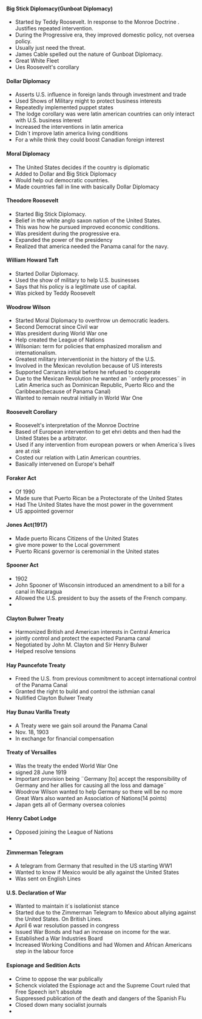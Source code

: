 #### Big Stick Diplomacy(Gunboat Diplomacy)
 - Started by Teddy Roosevelt. In response to the Monroe Doctrine . Justifies repeated intervention.
- During the Progressive era, they improved domestic policy, not oversea policy.
 - Usually just need the threat.
 - James Cable spelled out the nature of Gunboat Diplomacy.
 - Great White Fleet
 - Ues Roosevelt's corollary
#### Dollar Diplomacy
 - Asserts U.S. influence in foreign lands through investment and trade
 - Used Shows of Military might to protect business interests
 - Repeatedly implemented puppet states
 - The lodge corollary was were latin american countries can only interact with U.S. business interest
 - Increased the interventions in latin america
 - Didn´t improve latin america living conditions
 - For a while think they could boost Canadian foreign interest
#### Moral Diplomacy
 - The United States decides if the country is diplomatic
 - Added to Dollar and Big Stick Diplomacy
 - Would help out democratic countries.
 - Made countries fall in line with basically Dollar Diplomacy
#### Theodore Roosevelt
- Started Big Stick Diplomacy.
- Belief in the white anglo saxon nation of the United States.
- This was how he pursued improved economic conditions. 
- Was president during the progressive era.
- Expanded the power of the presidency
- Realized that america needed the Panama canal for the navy. 
#### William Howard Taft
 - Started Dollar Diplomacy.
 - Used the show of military to help U.S. businesses
 - Says that his policy is a legitimate use of capital.
 - Was picked by Teddy Roosevelt
#### Woodrow Wilson
 - Started Moral Diplomacy to overthrow un democratic leaders.
 - Second Democrat since Civil war
 - Was president during World War one
 - Help created the League of Nations
 - Wilsonian: term for policies that emphasized moralism and internationalism.
 - Greatest military interventionist in the history of the U.S.
 - Involved in the Mexican revolution because of US interests
 - Supported Carranza initial before he refused to cooperate
 - Due to the Mexican Revolution he wanted an ¨orderly processes¨ in Latin America such as Dominican Republic, Puerto Rico and the Caribbean(because of Panama Canal)
 - Wanted to remain neutral initially in World War One
#### Roosevelt Corollary
 - Roosevelt's interpretation of the Monroe Doctrine
 - Based of European intervention to get ehri debts and then had the United States be a arbitrator.
 - Used if any intervention from european powers or when America´s lives are at *risk* 
 - Costed our relation with Latin American countries.
 - Basically intervened on Europe's behalf
#### Foraker Act
 - Of 1990
 - Made sure that Puerto Rican be a Protectorate of the United States
 - Had The United States have the most power in the government
 - US appointed governor
#### Jones Act(1917)
 - Made puerto Ricans Citizens of the United States
 - give more power to the Local government
 - Puerto Ricanś governor is ceremonial in the United states
#### Spooner Act
 - 1902
 - John Spooner of Wisconsin introduced an amendment to a bill for a canal in Nicaragua
 - Allowed the U.S. president to buy the assets of the French company.
 - 
#### Clayton Bulwer Treaty
 - Harmonized British and American interests in Central America
 - jointly control and protect the expected Panama canal
 - Negotiated by  John M. Clayton and Sir Henry Bulwer
 - Helped resolve tensions
#### Hay Pauncefote Treaty
 - Freed the U.S. from previous commitment to accept international control of the Panama Canal
 - Granted the right to build and control the isthmian canal
 - Nullified Clayton Bulwer Treaty
#### Hay Bunau Varilla Treaty
 - A Treaty were we gain soil around the Panama Canal
 - Nov. 18, 1903
 - In exchange for financial compensation
#### Treaty of Versailles
 - Was the treaty the ended World War One
 - signed 28 June 1919
 - Important provision being ¨Germany [to] accept the responsibility of Germany and her allies for causing all the loss and damage¨
 - Woodrow Wilson wanted to help Germany so there will be no more Great Wars also wanted an Association of Nations(14 points)
 - Japan gets all of Germany oversea colonies
#### Henry Cabot Lodge
 - Opposed joining the League of Nations
 - 
#### Zimmerman Telegram
 - A telegram from Germany that resulted in the US starting WW1
 - Wanted to know if Mexico would be ally against the United States
 - Was sent on English Lines
#### U.S. Declaration of War
 - Wanted to maintain it´s isolationist stance
 - Started due to the Zimmerman Telegram to Mexico about allying against the United States. On British Lines.
 - April 6 war resolution passed in congress
 - Issued War Bonds and had an increase on income for the war. 
 - Established a War Industries Board
 - Increased Working Conditions and had Women and African Americans step in the labour force
#### Espionage and Sedition Acts
 - Crime to oppose the war publically
 - Schenck violated the Espionage act and the Supreme Court ruled that Free Speech isn't absolute
 - Suppressed publication of the death and dangers of the Spanish Flu
 - Closed down many socialist journals
 - 

<!--stackedit_data:
eyJoaXN0b3J5IjpbLTE2NDE5NTEyNzQsMTQwOTk5Nzg0LC0xND
AxOTMxMDU5LDc2MjU3OTgyOCwtMzgwMDc3NjQsLTE1MDYzMjEz
NiwtMTg5MjA3NjI5MiwtNzI0NDE0MDkzLC0yMDQwNjQxMjIyLC
0xNDY4MzM5NjE1LC0xMDUyMTA2NTY0LC0xMDcyNDA2Mzg1LDgz
MDkxODUyMCwxODU5OTQwNDMyLC0xMzY2ODQyNjI0LC02NjIwOT
Y2MjAsMzk1NDYyOTIsLTYzMjEyNTY1MiwtMTU0NjUzMjY1NCwt
MTY1NTYzMTExNl19
-->